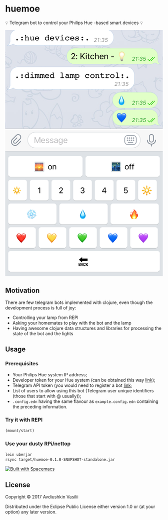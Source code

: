 # huemoe
💡 Telegram bot to control your Philips Hue -based smart devices 💡

![](./pic/screenshot.png)

## Motivation
There are few telegram bots implemented with clojure, even though the development process
is full of joy:
- Controlling your lamp from REPl
- Asking your homemates to play with the bot and the lamp
- Having awesome clojure data structures and libraries for processing the state of the bot and the lights

## Usage

### Prerequisites
- Your Philips Hue system IP address;
- Developer token for your Hue system (can be obtained this way [link](https://developers.meethue.com/documentation/getting-started));
- Telegram API token (you would need to register a bot [link](https://core.telegram.org/bots#6-botfather);
- List of users to allow using this bot (Telegram user unique identifiers (those that start with @ usually));
- `.config.edn` having the same flavour as `example.config.edn` containing the preceding information.

### Try it with REPl

```clojure
(mount/start)
```

### Use your dusty RPi/nettop
```
lein uberjar
rsync target/huemoe-0.1.0-SNAPSHOT-standalone.jar
```

[![Built with Spacemacs](https://cdn.rawgit.com/syl20bnr/spacemacs/442d025779da2f62fc86c2082703697714db6514/assets/spacemacs-badge.svg)](http://spacemacs.org)

## License

Copyright © 2017 Avdiushkin Vasilii

Distributed under the Eclipse Public License either version 1.0 or (at your option) any later version.
